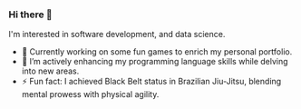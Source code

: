 ### Hi there 👋

I'm interested in software development, and data science.

- 🔭 Currently working on some fun games to enrich my personal portfolio.
- 🌱 I’m actively enhancing my programming language skills while delving into new areas.
- ⚡ Fun fact: I achieved Black Belt status in Brazilian Jiu-Jitsu, blending mental prowess with physical agility.
<!--
**gaspardantas/gaspardantas** is a ✨ _special_ ✨ repository because its `README.md` (this file) appears on your GitHub profile.

Here are some ideas to get you started:

- 🔭 I’m currently working on ...
- 🌱 I’m currently learning ...
- 👯 I’m looking to collaborate on ...
- 🤔 I’m looking for help with ...
- 💬 Ask me about ...
- 📫 How to reach me: ...
- 😄 Pronouns: ...
- ⚡ Fun fact: ...
-->
